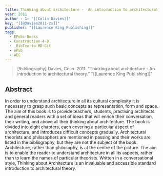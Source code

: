 ```yaml
---
title: Thinking about architecture -  An introduction to architectural theory
year: 2011
author - 1: "[[Colin Davies]]"
key: "[[@Davies2011-zx]]"
publisher: "[[Laurence King Publishing]]"
tags:
  - EPubs-Books
  - Construction-4-0
  - _BibTex-to-MD-Git
  - ePub
  - AEC
---
```


> [!bibliography]
> Davies, Colin. 2011. “Thinking about architecture -  An introduction to architectural theory.” "[[Laurence King Publishing]]"

## Abstract
In order to understand architecture in all its cultural complexity it is necessary to grasp such basic concepts as representation, form and space. The aim of this book is to provide teachers, students, practising architects and general readers with a set of ideas that will enrich their conversation, their writing, and above all their thinking about architecture. The book is divided into eight chapters, each covering a particular aspect of architecture, and introduces difficult concepts gradually. Architectural theorists and philosophers are mentioned in passing and their works are listed in the bibliography, but they are not the subject of the book. Architecture, rather than philosophy, is at the centre of the picture. The aim is to enable the reader to understand architecture in all its aspects, rather than to learn the names of particular theorists. Written in a conversational style, Thinking about Architecture is an invaluable and accessible standard introduction to architectural theory.